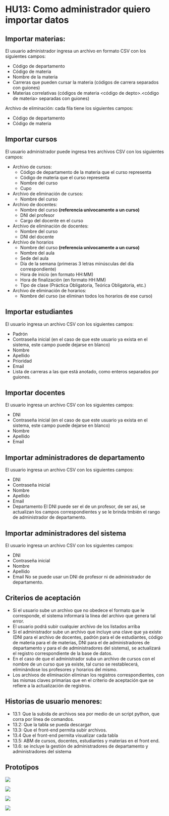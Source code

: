 # HU13: Como administrador quiero importar datos

## Importar materias:
El usuario administrador ingresa un archivo en formato CSV con los siguientes campos:
- Código de departamento
- Código de materia
- Nombre de la materia
- Carreras que pueden cursar la materia (códigos de carrera separados con guiones)
- Materias correlativas (códigos de materia <código de depto>.<código de materia> separadas con guiones)

Archivo de eliminación: cada fila tiene los siguientes campos:
- Código de departamento
- Código de materia

## Importar cursos
El usuario administrador puede ingresa tres archivos CSV con los siguientes campos:

- Archivo de cursos:
    - Código de departamento de la materia que el curso representa
    - Código de materia que el curso representa
    - Nombre del curso
    - Cupo
- Archivo de eliminación de cursos:
    - Nombre del curso
- Archivo de docentes:
    - Nombre del curso **(referencia univocamente a un curso)**
    - DNI del profesor
    - Cargo del docente en el curso
- Archivo de eliminación de docentes:
    - Nombre del curso
    - DNI del docente
- Archivo de horarios
    - Nombre del curso **(referencia univocamente a un curso)**
    - Nombre del aula
    - Sede del aula
    - Día de la semana (primeras 3 letras minúsculas del día correspondiente)
    - Hora de inicio (en formato HH:MM)
    - Hora de finalización (en formato HH:MM)
    - Tipo de clase (Práctica Obligatoria, Teórica Obligatoria, etc.)
- Archivo de eliminación de horarios:
    - Nombre del curso (se eliminan todos los horarios de ese curso)

## Importar estudiantes
El usuario ingresa un archivo CSV con los siguientes campos:
- Padrón
- Contraseña inicial (en el caso de que este usuario ya exista en el sistema, este campo puede dejarse en blanco)
- Nombre
- Apellido
- Prioridad
- Email
- Lista de carreras a las que está anotado, como enteros separados por guiones.

## Importar docentes
El usuario ingresa un archivo CSV con los siguientes campos:
- DNI
- Contraseña inicial (en el caso de que este usuario ya exista en el sistema, este campo puede dejarse en blanco)
- Nombre
- Apellido
- Email

## Importar administradores de departamento
El usuario ingresa un archivo CSV con los siguientes campos:
- DNI
- Contraseña inicial
- Nombre
- Apellido
- Email
- Departamento
El DNI puede ser el de un profesor, de ser así, se actualizan los campos correspondientes y se le brinda tmbién el rango de administrador de departamento.

## Importar administradores del sistema
El usuario ingresa un archivo CSV con los siguientes campos:
- DNI
- Contraseña inicial
- Nombre
- Apellido
- Email
No se puede usar un DNI de profesor ni de administrador de departamento.

## Criterios de aceptación
- Si el usuario sube un archivo que no obedece el formato que le corresponde, el sistema informará la línea del archivo que genera tal error.
- El usuario podrá subir cualquier archivo de los listados arriba
- Si el administrador sube un archivo que incluye una clave que ya existe (DNI para el archivo de docentes, padrón para el de estudiantes, código de materia para el de materias, DNI para el de administradores de departamento y para el de administradores del sistema), se actualizará el registro correspondiente de la base de datos.
- En el caso de que el administrador suba un archivo de cursos con el nombre de un curso que ya existe, tal curso se restablecerá, eliminándose los profesores y horarios del mismo.
- Los archivos de eliminación eliminan los registros correspondientes, con las mismas claves primarias que en el criterio de aceptación que se refiere a la actualización de registros.


## Historias de usuario menores:
 - 13.1: Que la subida de archivos sea por medio de un script python, que corra por línea de comandos.
 - 13.2: Que la tabla se pueda descargar
 - 13.3: Que el front-end permita subir archivos.
 - 13.4 Que el front-end permita visualizar cada tabla
 - 13.5: ABM de cursos, docentes, estudiantes y materias en el front end.
 - 13.6: se incluye la gestión de administradores de departamento y administradores del sistema

## Prototipos
![](./prototipos/administrador/importar_cursos.png)

![](./prototipos/administrador/importar_docentes.png)

![](./prototipos/administrador/importar_estudiantes.png)

![](./prototipos/administrador/importar_materias.png)
